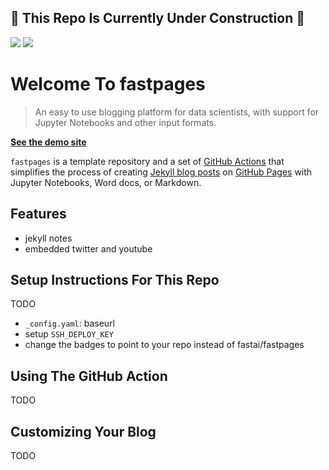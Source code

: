 

## :construction: This Repo Is Currently Under Construction :construction:

![](https://github.com/fastai/fastpages/workflows/Notebook%20Build/badge.svg) ![](https://github.com/fastai/fastpages/workflows/GH-Pages%20Status/badge.svg)

# Welcome To fastpages 

> An easy to use blogging platform for data scientists, with support for Jupyter Notebooks and other input formats.

**[See the demo site](https://fastai.github.io/fastpages/)**

`fastpages` is a template repository and a set of [GitHub Actions](https://github.com/features/actions) that simplifies the process of creating [Jekyll blog posts](https://jekyllrb.com/) on [GitHub Pages](https://pages.github.com/) with Jupyter Notebooks, Word docs, or Markdown.  


## Features

- jekyll notes
- embedded twitter and youtube


## Setup Instructions For This Repo

TODO
- `_config.yaml`: baseurl
- setup `SSH_DEPLOY_KEY`
- change the badges to point to your repo instead of fastai/fastpages

## Using The GitHub Action

TODO

## Customizing Your Blog

TODO


